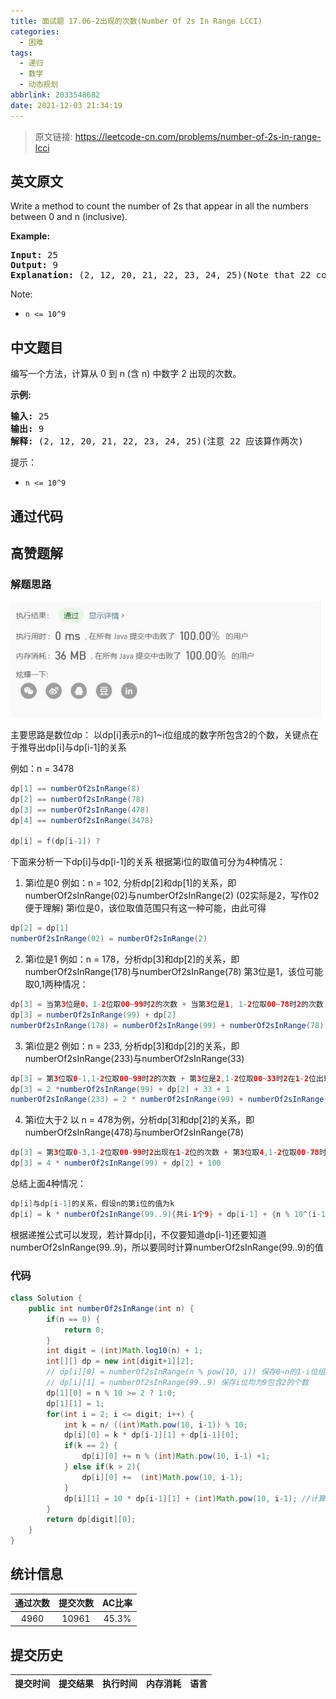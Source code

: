 ```yaml
---
title: 面试题 17.06-2出现的次数(Number Of 2s In Range LCCI)
categories:
  - 困难
tags:
  - 递归
  - 数学
  - 动态规划
abbrlink: 2033548682
date: 2021-12-03 21:34:19
---
```


> 原文链接: https://leetcode-cn.com/problems/number-of-2s-in-range-lcci


## 英文原文
<div><p>Write a method to count the number of 2s that appear in all the numbers between 0&nbsp;and n (inclusive).</p>

<p><strong>Example:</strong></p>

<pre>
<strong>Input: </strong>25
<strong>Output: </strong>9
<strong>Explanation: </strong>(2, 12, 20, 21, 22, 23, 24, 25)(Note that 22 counts for two 2s.)</pre>

<p>Note:</p>

<ul>
	<li><code>n &lt;= 10^9</code></li>
</ul>
</div>

## 中文题目
<div><p>编写一个方法，计算从 0 到 n (含 n) 中数字 2 出现的次数。</p>

<p><strong>示例:</strong></p>

<pre><strong>输入: </strong>25
<strong>输出: </strong>9
<strong>解释: </strong>(2, 12, 20, 21, 22, 23, 24, 25)(注意 22 应该算作两次)</pre>

<p>提示：</p>

<ul>
	<li><code>n &lt;= 10^9</code></li>
</ul>
</div>

## 通过代码
<RecoDemo>
</RecoDemo>


## 高赞题解
### 解题思路
![leetcode.jpg](../images/number-of-2s-in-range-lcci-0.jpg)

主要思路是数位dp：
以dp[i]表示n的1~i位组成的数字所包含2的个数，关键点在于推导出dp[i]与dp[i-1]的关系

例如：n = 3478    
```java
dp[1] == numberOf2sInRange(8)   
dp[2] == numberOf2sInRange(78)
dp[3] == numberOf2sInRange(478)
dp[4] == numberOf2sInRange(3478)

dp[i] = f(dp[i-1]) ? 
```

下面来分析一下dp[i]与dp[i-1]的关系
根据第i位的取值可分为4种情况：
1. 第i位是0
例如：n = 102, 分析dp[2]和dp[1]的关系，即numberOf2sInRange(02)与numberOf2sInRange(2) (02实际是2，写作02便于理解)
第i位是0，该位取值范围只有这一种可能，由此可得
```java
dp[2] = dp[1] 
numberOf2sInRange(02) = numberOf2sInRange(2)
```


2. 第i位是1
例如：n = 178，分析dp[3]和dp[2]的关系，即numberOf2sInRange(178)与numberOf2sInRange(78)
第3位是1，该位可能取0,1两种情况：
```java
dp[3] = 当第3位是0，1-2位取00~99时2的次数 + 当第3位是1, 1-2位取00~78时2的次数
dp[3] = numberOf2sInRange(99) + dp[2]
numberOf2sInRange(178) = numberOf2sInRange(99) + numberOf2sInRange(78)
```

3. 第i位是2
例如：n = 233, 分析dp[3]和dp[2]的关系，即numberOf2sInRange(233)与numberOf2sInRange(33)
```java
dp[3] = 第3位取0-1,1-2位取00~99时2的次数 + 第3位是2,1-2位取00~33时2在1-2位出现的次数 + 第3位是2,1-2位取00~33时2在第3位出现的次数
dp[3] = 2 *numberOf2sInRange(99) + dp[2] + 33 + 1
numberOf2sInRange(233) = 2 * numberOf2sInRange(99) + numberOf2sInRange(33) + 33 + 1
```

4. 第i位大于2
以 n = 478为例，分析dp[3]和dp[2]的关系，即numberOf2sInRange(478)与numberOf2sInRange(78)
```java
dp[3] = 第3位取0-3,1-2位取00-99时2出现在1-2位的次数 + 第3位取4,1-2位取00-78时2的次数 + 第3位取2,1-2位取00-99时2出现在第3位的次数
dp[3] = 4 * numberOf2sInRange(99) + dp[2] + 100
```

总结上面4种情况：
```java
dp[i]与dp[i-1]的关系，假设n的第i位的值为k
dp[i] = k * numberOf2sInRange(99..9){共i-1个9} + dp[i-1] + {n % 10^(i-1) + 1 }{若k == 2}  + { 10^(i-1) } {若k > 2}
```
根据递推公式可以发现，若计算dp[i]，不仅要知道dp[i-1]还要知道numberOf2sInRange(99..9)，所以要同时计算numberOf2sInRange(99..9)的值



### 代码

```java
class Solution {
    public int numberOf2sInRange(int n) {
        if(n == 0) {
            return 0;
        }
        int digit = (int)Math.log10(n) + 1;
        int[][] dp = new int[digit+1][2];  
        // dp[i][0] = numberOf2sInRange(n % pow(10, i)) 保存0~n的1-i位组成的数包含2的个数
        // dp[i][1] = numberOf2sInRange(99..9) 保存i位均为9包含2的个数
        dp[1][0] = n % 10 >= 2 ? 1:0;
        dp[1][1] = 1;
        for(int i = 2; i <= digit; i++) {
            int k = n/ ((int)Math.pow(10, i-1)) % 10;
            dp[i][0] = k * dp[i-1][1] + dp[i-1][0];
            if(k == 2) {
                dp[i][0] += n % (int)Math.pow(10, i-1) +1; 
            } else if(k > 2){
                dp[i][0] +=  (int)Math.pow(10, i-1);
            }
            dp[i][1] = 10 * dp[i-1][1] + (int)Math.pow(10, i-1); //计算1-i位均为9的值包含2的个数
        }
        return dp[digit][0];
    }
}
```

## 统计信息
| 通过次数 | 提交次数 | AC比率 |
| :------: | :------: | :------: |
|    4960    |    10961    |   45.3%   |

## 提交历史
| 提交时间 | 提交结果 | 执行时间 |  内存消耗  | 语言 |
| :------: | :------: | :------: | :--------: | :--------: |
